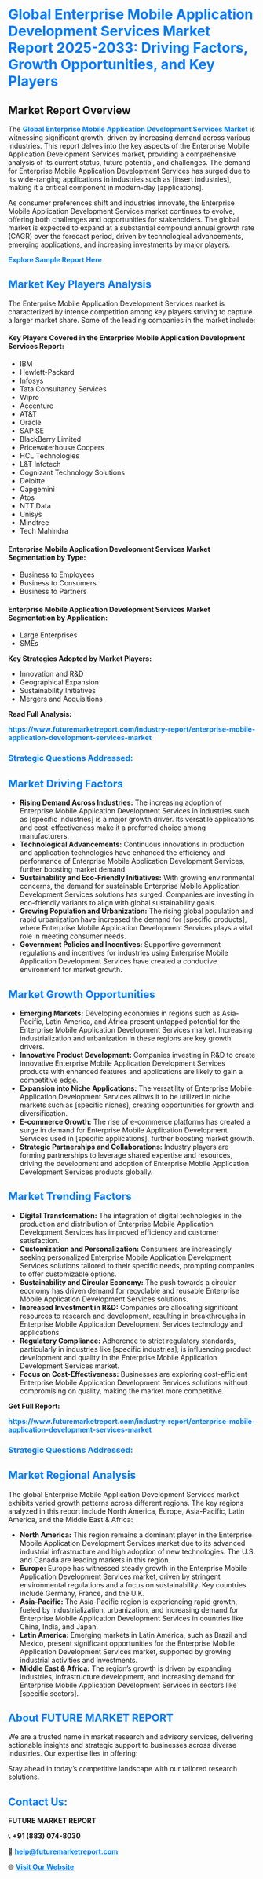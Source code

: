 <h1 style="color: #007BFF;">Global Enterprise Mobile Application Development Services Market Report 2025-2033: Driving Factors, Growth Opportunities, and Key Players</h1>

<section id="overview">
<h2>Market Report Overview</h2>
<p>The <a href="https://www.futuremarketreport.com/industry-report/enterprise-mobile-application-development-services-market" style="color: #007BFF; text-decoration: none;"><strong>Global Enterprise Mobile Application Development Services Market</strong></a> is witnessing significant growth, driven by increasing demand across various industries. This report delves into the key aspects of the Enterprise Mobile Application Development Services market, providing a comprehensive analysis of its current status, future potential, and challenges. The demand for Enterprise Mobile Application Development Services has surged due to its wide-ranging applications in industries such as [insert industries], making it a critical component in modern-day [applications].</p>
<p>As consumer preferences shift and industries innovate, the Enterprise Mobile Application Development Services market continues to evolve, offering both challenges and opportunities for stakeholders. The global market is expected to expand at a substantial compound annual growth rate (CAGR) over the forecast period, driven by technological advancements, emerging applications, and increasing investments by major players.</p>
</section>

<section id="overview">
<p><a href="https://www.futuremarketreport.com/request-sample/reportId=51290" style="color: #007BFF; text-decoration: none;"><strong>Explore Sample Report Here</strong></a></p>
</section>

<section id="key-players">
<h2 style="color: #007BFF;">Market Key Players Analysis</h2>
<p>The Enterprise Mobile Application Development Services market is characterized by intense competition among key players striving to capture a larger market share. Some of the leading companies in the market include:</p>
<h4>Key Players Covered in the Enterprise Mobile Application Development Services Report:</h4>
<ul><li>IBM</li><li>Hewlett-Packard</li><li>Infosys</li><li>Tata Consultancy Services</li><li>Wipro</li><li>Accenture</li><li>AT&amp;T</li><li>Oracle</li><li>SAP SE</li><li>BlackBerry Limited</li><li>Pricewaterhouse Coopers</li><li>HCL Technologies</li><li>L&amp;T Infotech</li><li>Cognizant Technology Solutions</li><li>Deloitte</li><li>Capgemini</li><li>Atos</li><li>NTT Data</li><li>Unisys</li><li>Mindtree</li><li>Tech Mahindra</li></ul>
<h4>Enterprise Mobile Application Development Services Market Segmentation by Type:</h4>
<ul><li>Business to Employees</li><li>Business to Consumers</li><li>Business to Partners</li></ul>

<h4>Enterprise Mobile Application Development Services Market Segmentation by Application:</h4>
<ul><li>Large Enterprises</li><li>SMEs</li></ul>
<p><strong>Key Strategies Adopted by Market Players:</strong></p>
<ul>
<li>Innovation and R&D</li>
<li>Geographical Expansion</li>
<li>Sustainability Initiatives</li>
<li>Mergers and Acquisitions</li>
</ul>
</section>

<section>
<p><strong>Read Full Analysis: </strong></p><a href="https://www.futuremarketreport.com/industry-report/enterprise-mobile-application-development-services-market" style="color: #007BFF; text-decoration: none;"><strong>https://www.futuremarketreport.com/industry-report/enterprise-mobile-application-development-services-market</strong></a>
<h3 style="color: #007BFF;">Strategic Questions Addressed:</h3>
</section>

<section id="driving-factors">
<h2 style="color: #007BFF;">Market Driving Factors</h2>
<ul>
<li><strong>Rising Demand Across Industries:</strong> The increasing adoption of Enterprise Mobile Application Development Services in industries such as [specific industries] is a major growth driver. Its versatile applications and cost-effectiveness make it a preferred choice among manufacturers.</li>
<li><strong>Technological Advancements:</strong> Continuous innovations in production and application technologies have enhanced the efficiency and performance of Enterprise Mobile Application Development Services, further boosting market demand.</li>
<li><strong>Sustainability and Eco-Friendly Initiatives:</strong> With growing environmental concerns, the demand for sustainable Enterprise Mobile Application Development Services solutions has surged. Companies are investing in eco-friendly variants to align with global sustainability goals.</li>
<li><strong>Growing Population and Urbanization:</strong> The rising global population and rapid urbanization have increased the demand for [specific products], where Enterprise Mobile Application Development Services plays a vital role in meeting consumer needs.</li>
<li><strong>Government Policies and Incentives:</strong> Supportive government regulations and incentives for industries using Enterprise Mobile Application Development Services have created a conducive environment for market growth.</li>
</ul>
</section>

<section id="growth-opportunities">
<h2 style="color: #007BFF;">Market Growth Opportunities</h2>
<ul>
<li><strong>Emerging Markets:</strong> Developing economies in regions such as Asia-Pacific, Latin America, and Africa present untapped potential for the Enterprise Mobile Application Development Services market. Increasing industrialization and urbanization in these regions are key growth drivers.</li>
<li><strong>Innovative Product Development:</strong> Companies investing in R&D to create innovative Enterprise Mobile Application Development Services products with enhanced features and applications are likely to gain a competitive edge.</li>
<li><strong>Expansion into Niche Applications:</strong> The versatility of Enterprise Mobile Application Development Services allows it to be utilized in niche markets such as [specific niches], creating opportunities for growth and diversification.</li>
<li><strong>E-commerce Growth:</strong> The rise of e-commerce platforms has created a surge in demand for Enterprise Mobile Application Development Services used in [specific applications], further boosting market growth.</li>
<li><strong>Strategic Partnerships and Collaborations:</strong> Industry players are forming partnerships to leverage shared expertise and resources, driving the development and adoption of Enterprise Mobile Application Development Services products globally.</li>
</ul>
</section>

<section id="trending-factors">
<h2 style="color: #007BFF;">Market Trending Factors</h2>
<ul>
<li><strong>Digital Transformation:</strong> The integration of digital technologies in the production and distribution of Enterprise Mobile Application Development Services has improved efficiency and customer satisfaction.</li>
<li><strong>Customization and Personalization:</strong> Consumers are increasingly seeking personalized Enterprise Mobile Application Development Services solutions tailored to their specific needs, prompting companies to offer customizable options.</li>
<li><strong>Sustainability and Circular Economy:</strong> The push towards a circular economy has driven demand for recyclable and reusable Enterprise Mobile Application Development Services solutions.</li>
<li><strong>Increased Investment in R&D:</strong> Companies are allocating significant resources to research and development, resulting in breakthroughs in Enterprise Mobile Application Development Services technology and applications.</li>
<li><strong>Regulatory Compliance:</strong> Adherence to strict regulatory standards, particularly in industries like [specific industries], is influencing product development and quality in the Enterprise Mobile Application Development Services market.</li>
<li><strong>Focus on Cost-Effectiveness:</strong> Businesses are exploring cost-efficient Enterprise Mobile Application Development Services solutions without compromising on quality, making the market more competitive.</li>
</ul>
</section>

<section>
<p><strong>Get Full Report: </strong></p><a href="https://www.futuremarketreport.com/industry-report/enterprise-mobile-application-development-services-market" style="color: #007BFF; text-decoration: none;"><strong>https://www.futuremarketreport.com/industry-report/enterprise-mobile-application-development-services-market</strong></a>
<h3 style="color: #007BFF;">Strategic Questions Addressed:</h3>
</section>


<section id="regional-analysis">
<h2 style="color: #007BFF;">Market Regional Analysis</h2>
<p>The global Enterprise Mobile Application Development Services market exhibits varied growth patterns across different regions. The key regions analyzed in this report include North America, Europe, Asia-Pacific, Latin America, and the Middle East & Africa:</p>
<ul>
<li><strong>North America:</strong> This region remains a dominant player in the Enterprise Mobile Application Development Services market due to its advanced industrial infrastructure and high adoption of new technologies. The U.S. and Canada are leading markets in this region.</li>
<li><strong>Europe:</strong> Europe has witnessed steady growth in the Enterprise Mobile Application Development Services market, driven by stringent environmental regulations and a focus on sustainability. Key countries include Germany, France, and the U.K.</li>
<li><strong>Asia-Pacific:</strong> The Asia-Pacific region is experiencing rapid growth, fueled by industrialization, urbanization, and increasing demand for Enterprise Mobile Application Development Services in countries like China, India, and Japan.</li>
<li><strong>Latin America:</strong> Emerging markets in Latin America, such as Brazil and Mexico, present significant opportunities for the Enterprise Mobile Application Development Services market, supported by growing industrial activities and investments.</li>
<li><strong>Middle East & Africa:</strong> The region’s growth is driven by expanding industries, infrastructure development, and increasing demand for Enterprise Mobile Application Development Services in sectors like [specific sectors].</li>
</ul>
</section>

<footer>
<h2 style="color: #007BFF;">About FUTURE MARKET REPORT</h2>
<p>We are a trusted name in market research and advisory services, delivering actionable insights and strategic support to businesses across diverse industries. Our expertise lies in offering:</p>

<p>Stay ahead in today’s competitive landscape with our tailored research solutions.</p>

<h2 style="color: #007BFF;">Contact Us:</h2>
<p><strong>FUTURE MARKET REPORT</strong></p>
<p>📞 <strong>+91 (883) 074-8030</strong></p>
<p>📧 <strong><a href="mailto:help@futuremarketreport.com" style="color: #007BFF;">help@futuremarketreport.com</a></strong></p>
<p>🌐 <strong><a href="https://www.futuremarketreport.com/" style="color: #007BFF;">Visit Our Website</a></strong></p>
</footer>